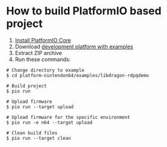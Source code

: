 How to build PlatformIO based project
=====================================

1. [Install PlatformIO Core](https://docs.platformio.org/page/core.html)
2. Download [development platform with examples](https://github.com/maxgerhardt/platform-nintendon64/archive/main.zip)
3. Extract ZIP archive
4. Run these commands:

```shell
# Change directory to example
$ cd platform-nintendon64/examples/libdragon-rdpqdemo

# Build project
$ pio run

# Upload firmware
$ pio run --target upload

# Upload firmware for the specific environment
$ pio run -e n64 --target upload

# Clean build files
$ pio run --target clean
```
